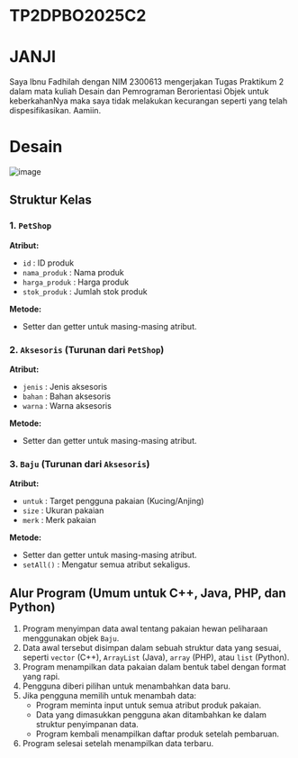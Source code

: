 # TP2DPBO2025C2
# JANJI
Saya Ibnu Fadhilah dengan NIM 2300613 mengerjakan Tugas Praktikum 2 dalam mata kuliah Desain dan Pemrograman Berorientasi Objek untuk keberkahanNya maka saya tidak melakukan kecurangan seperti yang telah dispesifikasikan. Aamiin.

# Desain

![image](https://github.com/user-attachments/assets/103c69f2-b40e-4d9d-9971-d59930a7cf71)


## Struktur Kelas

### 1. `PetShop`
**Atribut:**
- `id` : ID produk
- `nama_produk` : Nama produk
- `harga_produk` : Harga produk
- `stok_produk` : Jumlah stok produk

**Metode:**
- Setter dan getter untuk masing-masing atribut.

### 2. `Aksesoris` (Turunan dari `PetShop`)
**Atribut:**
- `jenis` : Jenis aksesoris
- `bahan` : Bahan aksesoris
- `warna` : Warna aksesoris

**Metode:**
- Setter dan getter untuk masing-masing atribut.

### 3. `Baju` (Turunan dari `Aksesoris`)
**Atribut:**
- `untuk` : Target pengguna pakaian (Kucing/Anjing)
- `size` : Ukuran pakaian
- `merk` : Merk pakaian

**Metode:**
- Setter dan getter untuk masing-masing atribut.
- `setAll()` : Mengatur semua atribut sekaligus.

## Alur Program (Umum untuk C++, Java, PHP, dan Python)
1. Program menyimpan data awal tentang pakaian hewan peliharaan menggunakan objek `Baju`.
2. Data awal tersebut disimpan dalam sebuah struktur data yang sesuai, seperti `vector` (C++), `ArrayList` (Java), `array` (PHP), atau `list` (Python).
3. Program menampilkan data pakaian dalam bentuk tabel dengan format yang rapi.
4. Pengguna diberi pilihan untuk menambahkan data baru.
5. Jika pengguna memilih untuk menambah data:
   - Program meminta input untuk semua atribut produk pakaian.
   - Data yang dimasukkan pengguna akan ditambahkan ke dalam struktur penyimpanan data.
   - Program kembali menampilkan daftar produk setelah pembaruan.
6. Program selesai setelah menampilkan data terbaru.


